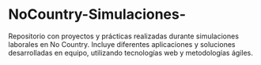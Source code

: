 # NoCountry-Simulaciones-
Repositorio con proyectos y prácticas realizadas durante simulaciones laborales en No Country. Incluye diferentes aplicaciones y soluciones desarrolladas en equipo, utilizando tecnologías web y metodologías ágiles.
